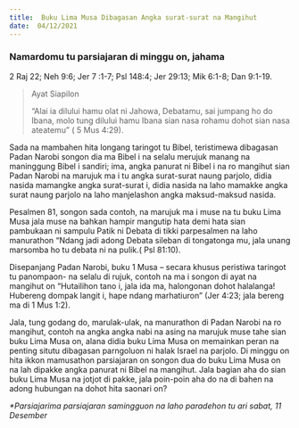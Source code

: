 ```yaml
---
title:  Buku Lima Musa Dibagasan Angka surat-surat na Mangihut
date:  04/12/2021
---
```


### Namardomu tu parsiajaran di minggu on, jahama
2 Raj 22; Neh 9:6; Jer 7 :1-7; Psl 148:4; Jer 29:13; Mik 6:1-8; Dan 9:1-19.

> <p>Ayat Siapilon</p>
> “Alai ia dilului hamu olat ni Jahowa, Debatamu, sai jumpang ho do Ibana, molo tung dilului hamu Ibana sian nasa rohamu dohot sian nasa ateatemu” ( 5 Mus 4:29).

Sada na mambahen hita longang taringot tu Bibel, teristimewa dibagasan Padan Narobi songon dia ma Bibel i na selalu merujuk manang na maninggung Bibel i sandiri; ima, angka panurat ni Bibel i na ro mangihut sian Padan Narobi na marujuk ma i tu angka surat-surat naung parjolo, didia nasida mamangke angka surat-surat i, didia nasida na laho mamakke angka surat naung parjolo na laho manjelashon angka maksud-maksud nasida.

Pesalmen 81, songon sada contoh, na marujuk ma i muse na tu buku Lima Musa jala muse na bahkan hampir mangutip hata demi hata sian pambukaan ni sampulu Patik ni Debata di tikki parpesalmen na laho manurathon “Ndang jadi adong Debata sileban di tongatonga mu, jala unang marsomba ho tu debata ni na pulik.( Psl 81:10).

Disepanjang Padan Narobi, buku 1 Musa – secara khusus peristiwa taringot tu panompaon- na selalu di rujuk, contoh na ma i songon di ayat na mangihut on “Hutailihon tano i, jala ida ma, halongonan dohot halalanga! Hubereng dompak langit i, hape ndang marhatiuron” (Jer 4:23; jala bereng ma di 1 Mus 1:2).

Jala, tung godang do, marulak-ulak, na manurathon di Padan Narobi na ro mangihut, contoh na angka angka nabi na asing na marujuk muse tahe sian buku Lima Musa on, alana didia buku Lima Musa on memainkan peran na penting situtu dibagasan parngoluon ni halak Israel na parjolo. Di minggu on hita ikkon mamusathon parsiajaran on songon dua do buku Lima Musa on na lah dipakke angka panurat ni Bibel na mangihut. Jala bagian aha do sian buku Lima Musa na jotjot di pakke, jala poin-poin aha do na di bahen na adong hubungan na dohot hita saonari on?

_*Parsiajarima parsiajaran samingguon na laho paradehon tu ari sabat, 11 Desember_